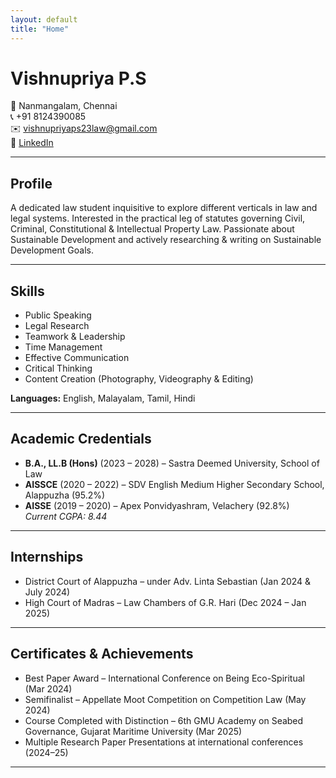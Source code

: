 ```yaml
---
layout: default
title: "Home"
---
```


# Vishnupriya P.S

📍 Nanmangalam, Chennai  
📞 +91 8124390085  
✉️ [vishnupriyaps23law@gmail.com](mailto:vishnupriyaps23law@gmail.com)  
🔗 [LinkedIn](https://www.linkedin.com/in/vishnupriya-p-s-499a84245/)

---

## Profile
A dedicated law student inquisitive to explore different verticals in law and legal systems. Interested in the practical leg of statutes governing Civil, Criminal, Constitutional & Intellectual Property Law. Passionate about Sustainable Development and actively researching & writing on Sustainable Development Goals.

---

## Skills
- Public Speaking  
- Legal Research  
- Teamwork & Leadership  
- Time Management  
- Effective Communication  
- Critical Thinking  
- Content Creation (Photography, Videography & Editing)  

**Languages:** English, Malayalam, Tamil, Hindi  

---

## Academic Credentials
- **B.A., LL.B (Hons)** (2023 – 2028) – Sastra Deemed University, School of Law  
- **AISSCE** (2020 – 2022) – SDV English Medium Higher Secondary School, Alappuzha (95.2%)  
- **AISSE** (2019 – 2020) – Apex Ponvidyashram, Velachery (92.8%)  
_Current CGPA: 8.44_  

---

## Internships
- District Court of Alappuzha – under Adv. Linta Sebastian (Jan 2024 & July 2024)  
- High Court of Madras – Law Chambers of G.R. Hari (Dec 2024 – Jan 2025)  

---

## Certificates & Achievements
- Best Paper Award – International Conference on Being Eco-Spiritual (Mar 2024)  
- Semifinalist – Appellate Moot Competition on Competition Law (May 2024)  
- Course Completed with Distinction – 6th GMU Academy on Seabed Governance, Gujarat Maritime University (Mar 2025)  
- Multiple Research Paper Presentations at international conferences (2024–25)  

---
